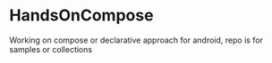 # HandsOnCompose
Working on compose or declarative approach for android, repo is for samples or collections
